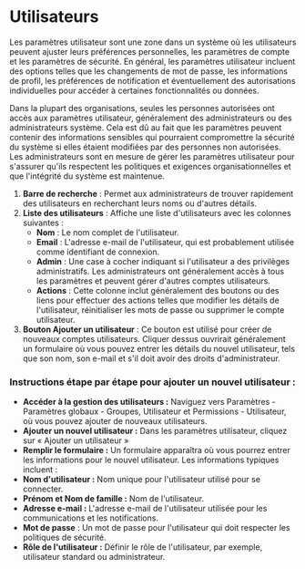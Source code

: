 # Utilisateurs

Les paramètres utilisateur sont une zone dans un système où les utilisateurs peuvent ajuster leurs préférences personnelles, les paramètres de compte et les paramètres de sécurité. En général, les paramètres utilisateur incluent des options telles que les changements de mot de passe, les informations de profil, les préférences de notification et éventuellement des autorisations individuelles pour accéder à certaines fonctionnalités ou données.

Dans la plupart des organisations, seules les personnes autorisées ont accès aux paramètres utilisateur, généralement des administrateurs ou des administrateurs système. Cela est dû au fait que les paramètres peuvent contenir des informations sensibles qui pourraient compromettre la sécurité du système si elles étaient modifiées par des personnes non autorisées. Les administrateurs sont en mesure de gérer les paramètres utilisateur pour s'assurer qu'ils respectent les politiques et exigences organisationnelles et que l'intégrité du système est maintenue.

1. **Barre de recherche** : Permet aux administrateurs de trouver rapidement des utilisateurs en recherchant leurs noms ou d'autres détails.
2. **Liste des utilisateurs** : Affiche une liste d'utilisateurs avec les colonnes suivantes :
   * **Nom** : Le nom complet de l'utilisateur.
   * **Email** : L'adresse e-mail de l'utilisateur, qui est probablement utilisée comme identifiant de connexion.
   * **Admin** : Une case à cocher indiquant si l'utilisateur a des privilèges administratifs. Les administrateurs ont généralement accès à tous les paramètres et peuvent gérer d'autres comptes utilisateurs.
   * **Actions** : Cette colonne inclut généralement des boutons ou des liens pour effectuer des actions telles que modifier les détails de l'utilisateur, réinitialiser les mots de passe ou supprimer le compte utilisateur.
3. **Bouton Ajouter un utilisateur** : Ce bouton est utilisé pour créer de nouveaux comptes utilisateurs. Cliquer dessus ouvrirait généralement un formulaire où vous pouvez entrer les détails du nouvel utilisateur, tels que son nom, son e-mail et s'il doit avoir des droits d'administrateur.

### Instructions étape par étape pour ajouter un nouvel utilisateur :

* **Accéder à la gestion des utilisateurs :** Naviguez vers Paramètres - Paramètres globaux - Groupes, Utilisateur et Permissions - Utilisateur, où vous pouvez ajouter de nouveaux utilisateurs.
* **Ajouter un nouvel utilisateur :** Dans les paramètres utilisateur, cliquez sur « Ajouter un utilisateur »
* **Remplir le formulaire :** Un formulaire apparaîtra où vous pourrez entrer les informations pour le nouvel utilisateur. Les informations typiques incluent :
* **Nom d'utilisateur :** Nom unique pour l'utilisateur utilisé pour se connecter.
* **Prénom et Nom de famille :** Nom de l'utilisateur.
* **Adresse e-mail :** L'adresse e-mail de l'utilisateur utilisée pour les communications et les notifications.
* **Mot de passe** : Un mot de passe pour l'utilisateur qui doit respecter les politiques de sécurité.
* **Rôle de l'utilisateur :** Définir le rôle de l'utilisateur, par exemple, utilisateur standard ou administrateur.
